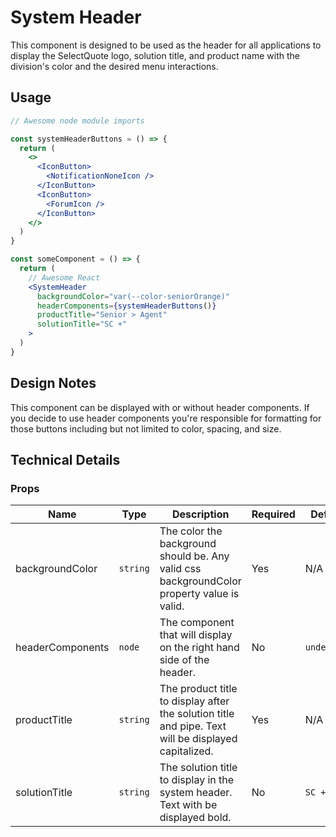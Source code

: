 # System Header

This component is designed to be used as the header for all applications to display the SelectQuote logo, solution title, and product name with the division's color and the desired menu interactions.

## Usage

```jsx
// Awesome node module imports

const systemHeaderButtons = () => {
  return (
    <>
      <IconButton>
        <NotificationNoneIcon />
      </IconButton>
      <IconButton>
        <ForumIcon />
      </IconButton>
    </>
  )
}

const someComponent = () => {
  return (
    // Awesome React
    <SystemHeader
      backgroundColor="var(--color-seniorOrange)"
      headerComponents={systemHeaderButtons()}
      productTitle="Senior > Agent"
      solutionTitle="SC +"
    >
  )
}
```

## Design Notes

This component can be displayed with or without header components. If you decide to use header components you're responsible for formatting for those buttons including but not limited to color, spacing, and size.

## Technical Details

### Props

| Name             | Type     | Description                                                                                         | Required | Default     |
| ---------------- | -------- | --------------------------------------------------------------------------------------------------- | -------- | ----------- |
| backgroundColor  | `string` | The color the background should be. Any valid css backgroundColor property value is valid.          | Yes      | N/A         |
| headerComponents | `node`   | The component that will display on the right hand side of the header.                               | No       | `undefined` |
| productTitle     | `string` | The product title to display after the solution title and pipe. Text will be displayed capitalized. | Yes      | N/A         |
| solutionTitle    | `string` | The solution title to display in the system header. Text with be displayed bold.                    | No       | `SC +`      |
